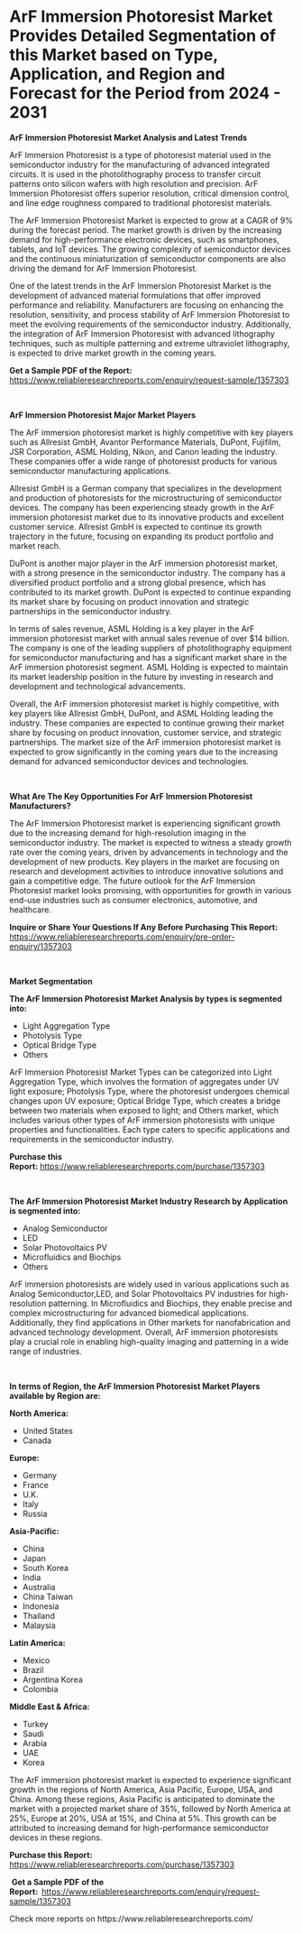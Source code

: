 <p><h1>ArF Immersion Photoresist Market Provides Detailed Segmentation of this Market based on Type, Application, and Region and Forecast for the Period from 2024 - 2031</h1></p><p><strong>ArF Immersion Photoresist Market Analysis and Latest Trends</strong></p>
<p><p>ArF Immersion Photoresist is a type of photoresist material used in the semiconductor industry for the manufacturing of advanced integrated circuits. It is used in the photolithography process to transfer circuit patterns onto silicon wafers with high resolution and precision. ArF Immersion Photoresist offers superior resolution, critical dimension control, and line edge roughness compared to traditional photoresist materials.</p><p>The ArF Immersion Photoresist Market is expected to grow at a CAGR of 9% during the forecast period. The market growth is driven by the increasing demand for high-performance electronic devices, such as smartphones, tablets, and IoT devices. The growing complexity of semiconductor devices and the continuous miniaturization of semiconductor components are also driving the demand for ArF Immersion Photoresist.</p><p>One of the latest trends in the ArF Immersion Photoresist Market is the development of advanced material formulations that offer improved performance and reliability. Manufacturers are focusing on enhancing the resolution, sensitivity, and process stability of ArF Immersion Photoresist to meet the evolving requirements of the semiconductor industry. Additionally, the integration of ArF Immersion Photoresist with advanced lithography techniques, such as multiple patterning and extreme ultraviolet lithography, is expected to drive market growth in the coming years.</p></p>
<p><strong>Get a Sample PDF of the Report:&nbsp;</strong> <a href="https://www.reliableresearchreports.com/enquiry/request-sample/1357303">https://www.reliableresearchreports.com/enquiry/request-sample/1357303</a></p>
<p>&nbsp;</p>
<p><strong>ArF Immersion Photoresist Major Market Players</strong></p>
<p><p>The ArF immersion photoresist market is highly competitive with key players such as Allresist GmbH, Avantor Performance Materials, DuPont, Fujifilm, JSR Corporation, ASML Holding, Nikon, and Canon leading the industry. These companies offer a wide range of photoresist products for various semiconductor manufacturing applications.</p><p>Allresist GmbH is a German company that specializes in the development and production of photoresists for the microstructuring of semiconductor devices. The company has been experiencing steady growth in the ArF immersion photoresist market due to its innovative products and excellent customer service. Allresist GmbH is expected to continue its growth trajectory in the future, focusing on expanding its product portfolio and market reach.</p><p>DuPont is another major player in the ArF immersion photoresist market, with a strong presence in the semiconductor industry. The company has a diversified product portfolio and a strong global presence, which has contributed to its market growth. DuPont is expected to continue expanding its market share by focusing on product innovation and strategic partnerships in the semiconductor industry.</p><p>In terms of sales revenue, ASML Holding is a key player in the ArF immersion photoresist market with annual sales revenue of over $14 billion. The company is one of the leading suppliers of photolithography equipment for semiconductor manufacturing and has a significant market share in the ArF immersion photoresist segment. ASML Holding is expected to maintain its market leadership position in the future by investing in research and development and technological advancements.</p><p>Overall, the ArF immersion photoresist market is highly competitive, with key players like Allresist GmbH, DuPont, and ASML Holding leading the industry. These companies are expected to continue growing their market share by focusing on product innovation, customer service, and strategic partnerships. The market size of the ArF immersion photoresist market is expected to grow significantly in the coming years due to the increasing demand for advanced semiconductor devices and technologies.</p></p>
<p>&nbsp;</p>
<p><strong>What Are The Key Opportunities For ArF Immersion Photoresist Manufacturers?</strong></p>
<p><p>The ArF Immersion Photoresist market is experiencing significant growth due to the increasing demand for high-resolution imaging in the semiconductor industry. The market is expected to witness a steady growth rate over the coming years, driven by advancements in technology and the development of new products. Key players in the market are focusing on research and development activities to introduce innovative solutions and gain a competitive edge. The future outlook for the ArF Immersion Photoresist market looks promising, with opportunities for growth in various end-use industries such as consumer electronics, automotive, and healthcare.</p></p>
<p><strong>Inquire or Share Your Questions If Any Before Purchasing This Report:</strong> <a href="https://www.reliableresearchreports.com/enquiry/pre-order-enquiry/1357303">https://www.reliableresearchreports.com/enquiry/pre-order-enquiry/1357303</a></p>
<p>&nbsp;</p>
<p><strong>Market Segmentation</strong></p>
<p><strong>The ArF Immersion Photoresist Market Analysis by types is segmented into:</strong></p>
<p><ul><li>Light Aggregation Type</li><li>Photolysis Type</li><li>Optical Bridge Type</li><li>Others</li></ul></p>
<p><p>ArF Immersion Photoresist Market Types can be categorized into Light Aggregation Type, which involves the formation of aggregates under UV light exposure; Photolysis Type, where the photoresist undergoes chemical changes upon UV exposure; Optical Bridge Type, which creates a bridge between two materials when exposed to light; and Others market, which includes various other types of ArF immersion photoresists with unique properties and functionalities. Each type caters to specific applications and requirements in the semiconductor industry.</p></p>
<p><strong>Purchase this Report:&nbsp;</strong><a href="https://www.reliableresearchreports.com/purchase/1357303">https://www.reliableresearchreports.com/purchase/1357303</a></p>
<p>&nbsp;</p>
<p><strong>The ArF Immersion Photoresist Market Industry Research by Application is segmented into:</strong></p>
<p><ul><li>Analog Semiconductor</li><li>LED</li><li>Solar Photovoltaics PV</li><li>Microfluidics and Biochips</li><li>Others</li></ul></p>
<p><p>ArF immersion photoresists are widely used in various applications such as Analog Semiconductor,LED, and Solar Photovoltaics PV industries for high-resolution patterning. In Microfluidics and Biochips, they enable precise and complex microstructuring for advanced biomedical applications. Additionally, they find applications in Other markets for nanofabrication and advanced technology development. Overall, ArF immersion photoresists play a crucial role in enabling high-quality imaging and patterning in a wide range of industries.</p></p>
<p>&nbsp;</p>
<p><strong>In terms of Region, the ArF Immersion Photoresist Market Players available by Region are:</strong></p>
<p>
    <p> <strong> North America: </strong>
        <ul>
            <li>United States</li>
            <li>Canada</li>
        </ul>
        </p> 
    <p> <strong> Europe: </strong>
        <ul>
            <li>Germany</li>
            <li>France</li>
            <li>U.K.</li>
            <li>Italy</li>
            <li>Russia</li>
        </ul>
        </p> 
    <p> <strong> Asia-Pacific: </strong>
        <ul>
            <li>China</li>
            <li>Japan</li>
            <li>South Korea</li>
            <li>India</li>
            <li>Australia</li>
            <li>China Taiwan</li>
            <li>Indonesia</li>
            <li>Thailand</li>
            <li>Malaysia</li>
        </ul>
        </p> 
    <p> <strong> Latin America: </strong>
        <ul>
            <li>Mexico</li>
            <li>Brazil</li>
            <li>Argentina Korea</li>
            <li>Colombia</li>
        </ul>
        </p> 
    <p> <strong> Middle East & Africa: </strong>
        <ul>
            <li>Turkey</li>
            <li>Saudi</li>
            <li>Arabia</li>
            <li>UAE</li>
            <li>Korea</li>
        </ul>
    </p>
    </p>
<p><p>The ArF immersion photoresist market is expected to experience significant growth in the regions of North America, Asia Pacific, Europe, USA, and China. Among these regions, Asia Pacific is anticipated to dominate the market with a projected market share of 35%, followed by North America at 25%, Europe at 20%, USA at 15%, and China at 5%. This growth can be attributed to increasing demand for high-performance semiconductor devices in these regions.</p></p>
<p><strong>Purchase this Report: </strong><a href="https://www.reliableresearchreports.com/purchase/1357303">https://www.reliableresearchreports.com/purchase/1357303</a></p>
<p>&nbsp;<strong>Get a Sample PDF of the Report:&nbsp;&nbsp;</strong><a href="https://www.reliableresearchreports.com/enquiry/request-sample/1357303">https://www.reliableresearchreports.com/enquiry/request-sample/1357303</a></p>
<p><strong></strong></p>
<p>Check more reports on https://www.reliableresearchreports.com/</p>